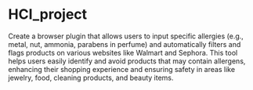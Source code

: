 # HCI_project

Create a browser plugin that allows users to input specific allergies (e.g., metal, nut, ammonia, parabens in perfume) and automatically filters and flags products on various websites like Walmart and Sephora. This tool helps users easily identify and avoid products that may contain allergens, enhancing their shopping experience and ensuring safety in areas like jewelry, food, cleaning products, and beauty items.
